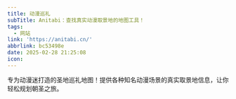 ```yaml
---
title: 动漫巡礼
subTitle: Anitabi：查找真实动漫取景地的地图工具！
tags:
  - 网站
link: 'https://anitabi.cn/'
abbrlink: bc53498e
date: 2025-02-28 21:25:08
icon:
---
```


专为动漫迷打造的圣地巡礼地图！提供各种知名动漫场景的真实取景地信息，让你轻松规划朝圣之旅。